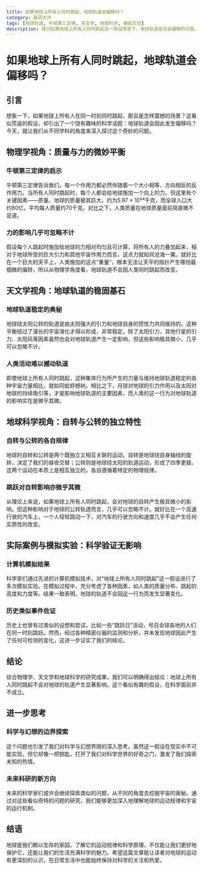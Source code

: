 ```yaml
---
title: 如果地球上所有人同时跳起，地球轨道会偏移吗？
category: 脑洞大开
tags: [地球轨道, 牛顿第三定律, 天文学, 地球科学, 模拟实验]
description: 探讨如果地球上所有人同时跳起这一假设情景下，地球轨道是否会偏移的问题。从物理学、天文学和地球科学等多学科角度进行分析，并结合模拟实验和历史类似事件，得出地球轨道不会受此影响的结论。
---
```


# 如果地球上所有人同时跳起，地球轨道会偏移吗？

## 引言

想象一下，如果地球上所有人在同一时刻同时跳起，那会是怎样震撼的场景？这看似荒诞的假设，却引出了一个饶有趣味的科学话题：地球轨道会因此发生偏移吗？今天，就让我们从不同学科的角度来深入探讨这个奇妙的问题。

## 物理学视角：质量与力的微妙平衡

### 牛顿第三定律的启示
牛顿第三定律告诉我们，每一个作用力都必然伴随着一个大小相等、方向相反的反作用力。当所有人同时跳起时，每个人都会给地球施加一个向上的力。但这里有个关键因素——质量。地球的质量极其巨大，约为5.97 × 10²⁴千克，而全球人口大约80亿，平均每人质量约70千克。对比之下，人类质量在地球质量面前简直微不足道。

### 力的影响几乎可忽略不计
假设每个人跳起时施加给地球的力相对均匀且可计算，将所有人的力叠加起来，相对于地球所受的巨大引力和其他宇宙作用力而言，这点力就如同沧海一粟。就好比在一个巨大的天平上，人类施加的这点“重量”，根本无法让天平的指针产生哪怕最细微的偏转，所以从物理学角度看，地球轨道不会因人类同时跳起而改变。

## 天文学视角：地球轨道的稳固基石

### 地球轨道稳定的奥秘
地球绕太阳公转的轨道是由太阳强大的引力和地球自身的惯性力共同维持的。这种平衡经过了漫长的宇宙演化才得以形成，非常稳定。除了太阳引力，其他行星的引力、太阳风等因素虽然也会对地球轨道产生一定影响，但这些影响极其微小，几乎可以忽略不计。

### 人类活动难以撼动轨道
即使地球上所有人同时跳起，这种集体行为所产生的力量与维持地球轨道稳定的各种宇宙力量相比，就如同蚍蜉撼树。相比之下，月球对地球的引力作用以及太阳对地球的持续吸引等，才是影响地球轨道的主要因素，而人类的这一行为对地球轨道的影响实在是微乎其微。

## 地球科学视角：自转与公转的独立特性

### 自转与公转的各自规律
地球的自转和公转是两个既独立又相互关联的运动。自转是地球绕自身轴线的旋转，决定了我们的昼夜交替；公转则是地球绕太阳的轨道运动，形成了四季更替。这两个运动在本质上是相互独立的，各自遵循着特定的物理规律。

### 跳跃对自转影响亦微乎其微
从理论上来说，如果地球上所有人同时跳起，会对地球的自转产生极其微小的影响。但这种影响对于地球的公转轨道而言，几乎可以忽略不计。就好比在一个高速行驶的汽车上，一个人轻轻跳动一下，对汽车的行驶方向和速度几乎不会产生任何实质性的改变。

## 实际案例与模拟实验：科学验证无影响

### 计算机模拟结果
科学家们通过先进的计算机模拟技术，对“地球上所有人同时跳起”这一假设进行了多次模拟实验。在模拟过程中，充分考虑了各种因素，如人类的质量分布、跳起的高度和力度等。结果一致表明，地球的轨道不会因这一行为而发生显著变化。

### 历史类似事件佐证
历史上也曾有过类似的设想和尝试，比如一些“跳跃日”活动，号召全球各地的人们在同一时刻跳跃。然而，经过各种精密仪器的监测和分析，并未发现地球因此产生了任何可检测的变化，这进一步证实了我们的结论。

## 结论

综合物理学、天文学和地球科学的研究成果，我们可以明确得出结论：地球上所有人同时跳起不会对地球的轨道产生显著影响。这个看似有趣的假设，在科学面前并不成立。

## 进一步思考

### 科学与幻想的边界探索
这个问题也引发了我们对科学与幻想界限的深入思考。虽然这一假设在现实中不可能实现，但它却像一把钥匙，打开了我们对科学世界的好奇之门，激发了我们探索未知的热情。

### 未来科研的新方向
未来的科学家们或许会继续探索类似的问题，从不同的角度去挖掘宇宙的奥秘。通过对这些看似奇特的问题的研究，我们能够更加深入地理解地球的运动规律和宇宙的运行机制。

## 结语

地球是我们赖以生存的家园，了解它的运动规律和科学原理，不仅能让我们更好地保护它，还能让我们的生活充满科学的魅力。希望这篇文章能让读者对地球的运动有更深刻的认识，在日常生活中也能始终保持对科学的关注和热爱。